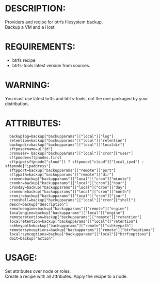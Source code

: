 # DESCRIPTION:

Providers and recipe for btrfs filesystem backup.   
Backup a VM and a Host.  

# REQUIREMENTS:
* btrfs recipe 
* btrfs-tools latest version from sources.

# WARNING:

You must use latest brtfs and btrfs-tools, not the one packaged by your distribution.

# ATTRIBUTES: 
    
      backuplog=backup["backupparams"]["local"]["log"]
      retention=backup["backupparams"]["local"]["retention"]
      backupdir=backup["backupparams"]["local"]["localdir"]
      sftpusername=u["id"]
      cronuser= backup["backupparams"]["local"]["cron"]["user"]
      sftpnode=sftpnodes.first
      sftpip=(sftpnode["cloud"]) ? sftpnode["cloud"]["local_ipv4"] : sftpnode["ipaddress"]
      sftpport=backup["backupparams"]["remote"]["port"]
      sftppath=backup["backupparams"]["remote"]["dir"]
      cronmn=backup["backupparams"]["local"]["cron"]["minute"]
      cronhr=backup["backupparams"]["local"]["cron"]["hour"]
      cronday=backup["backupparams"]["local"]["cron"]["day"]
      cronmon=backup["backupparams"]["local"]["cron"]["month"]
      cronjr=backup["backupparams"]["local"]["cron"]["jour"]
      cronshell=backup["backupparams"]["local"]["cron"]["shell"]
      descr=backup["description"]
      remoteengine=backup["backupparams"]["remote"]["engine"]
      localengine=backup["backupparams"]["local"]["engine"]
      remoteretention=backup["backupparams"]["remote"]["retention"]
      localretention=backup["backupparams"]["local"]["retention"]
      sshkeypath=backup["backupparams"]["remote"]["sshkeypath"]
      remotersyncoptions=backup["backupparams"]["remote"]["btrfsoptions"]
      localrsyncoptions=backup["backupparams"]["local"]["btrfsoptions"]
      doit=backup["action"]
      

# USAGE:

Set attributes over node or roles.  
Create a recipe with all attributes.
Apply the recipe to a node.  
